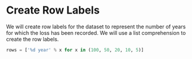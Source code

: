 # Create Row Labels

We will create row labels for the dataset to represent the number of years for which the loss has been recorded. We will use a list comprehension to create the row labels.

```python
rows = ['%d year' % x for x in (100, 50, 20, 10, 5)]
```
